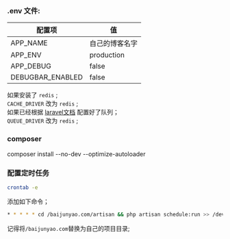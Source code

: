 ### .env 文件:  
| 配置项 | 值 |
| ----- | ---- |
| APP_NAME | 自己的博客名字 |
| APP_ENV | production |
| APP_DEBUG | false |
| DEBUGBAR_ENABLED | false |
如果安装了 `redis` ;  
`CACHE_DRIVER` 改为 `redis` ;  
如果已经根据 [laravel文档](https://laravel-china.org/docs/laravel/5.5/queues/1324) 配置好了队列；  
`QUEUE_DRIVER` 改为 `redis` ;  
### composer
composer install --no-dev --optimize-autoloader
### 配置定时任务
```bash
crontab -e
```
添加如下命令；  
```bash
* * * * * cd /baijunyao.com/artisan && php artisan schedule:run >> /dev/null 2>&1
```
记得将`/baijunyao.com`替换为自己的项目目录;